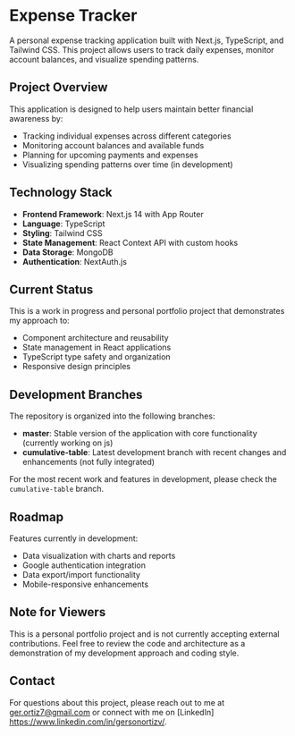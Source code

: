 # Expense Tracker

A personal expense tracking application built with Next.js, TypeScript, and Tailwind CSS. This project allows users to track daily expenses, monitor account balances, and visualize spending patterns.

## Project Overview

This application is designed to help users maintain better financial awareness by:
- Tracking individual expenses across different categories
- Monitoring account balances and available funds
- Planning for upcoming payments and expenses
- Visualizing spending patterns over time (in development)

## Technology Stack

- **Frontend Framework**: Next.js 14 with App Router
- **Language**: TypeScript
- **Styling**: Tailwind CSS
- **State Management**: React Context API with custom hooks
- **Data Storage**: MongoDB 
- **Authentication**: NextAuth.js 

## Current Status

This is a work in progress and personal portfolio project that demonstrates my approach to:
- Component architecture and reusability
- State management in React applications
- TypeScript type safety and organization
- Responsive design principles

## Development Branches

The repository is organized into the following branches:

- **master**: Stable version of the application with core functionality (currently working on js)
- **cumulative-table**: Latest development branch with recent changes and enhancements (not fully integrated)

For the most recent work and features in development, please check the `cumulative-table` branch.

## Roadmap

Features currently in development:
- Data visualization with charts and reports
- Google authentication integration
- Data export/import functionality
- Mobile-responsive enhancements

## Note for Viewers

This is a personal portfolio project and is not currently accepting external contributions. Feel free to review the code and architecture as a demonstration of my development approach and coding style.

## Contact

For questions about this project, please reach out to me at ger.ortiz7@gmail.com or connect with me on [LinkedIn] https://www.linkedin.com/in/gersonortizv/.